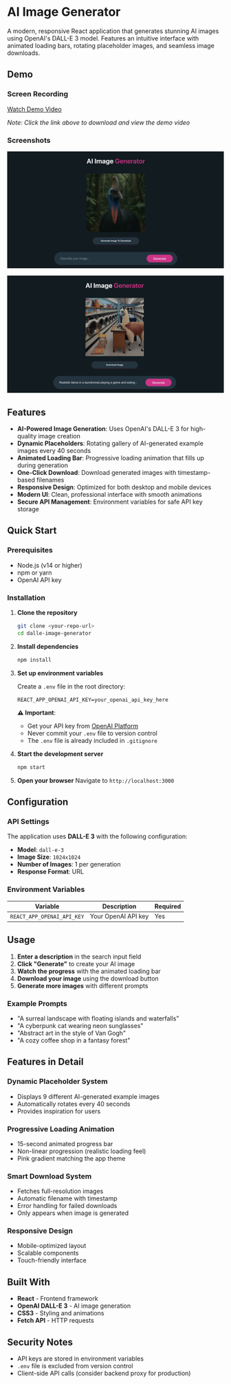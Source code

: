 # AI Image Generator

A modern, responsive React application that generates stunning AI images using OpenAI's DALL-E 3 model. Features an intuitive interface with animated loading bars, rotating placeholder images, and seamless image downloads.

## Demo

### Screen Recording
[Watch Demo Video](src/components/assets/Screen%20Recording%202025-08-06%20at%2015.38.18.mov)

*Note: Click the link above to download and view the demo video*

### Screenshots
![Main Interface](src/components/assets/Screenshot%202025-08-06%20at%2015.31.58.png)

![Generated Image](src/components/assets/Screenshot%202025-08-06%20at%2015.37.44.png)

## Features

- **AI-Powered Image Generation**: Uses OpenAI's DALL-E 3 for high-quality image creation
- **Dynamic Placeholders**: Rotating gallery of AI-generated example images every 40 seconds
- **Animated Loading Bar**: Progressive loading animation that fills up during generation
- **One-Click Download**: Download generated images with timestamp-based filenames
- **Responsive Design**: Optimized for both desktop and mobile devices
- **Modern UI**: Clean, professional interface with smooth animations
- **Secure API Management**: Environment variables for safe API key storage

## Quick Start

### Prerequisites

- Node.js (v14 or higher)
- npm or yarn
- OpenAI API key

### Installation

1. **Clone the repository**
   ```bash
   git clone <your-repo-url>
   cd dalle-image-generator
   ```

2. **Install dependencies**
   ```bash
   npm install
   ```

3. **Set up environment variables**
   
   Create a `.env` file in the root directory:
   ```env
   REACT_APP_OPENAI_API_KEY=your_openai_api_key_here
   ```
   
   **⚠️ Important**: 
   - Get your API key from [OpenAI Platform](https://platform.openai.com/api-keys)
   - Never commit your `.env` file to version control
   - The `.env` file is already included in `.gitignore`

4. **Start the development server**
   ```bash
   npm start
   ```

5. **Open your browser**
   Navigate to `http://localhost:3000`

## Configuration

### API Settings

The application uses **DALL-E 3** with the following configuration:
- **Model**: `dall-e-3`
- **Image Size**: `1024x1024`
- **Number of Images**: 1 per generation
- **Response Format**: URL

### Environment Variables

| Variable | Description | Required |
|----------|-------------|----------|
| `REACT_APP_OPENAI_API_KEY` | Your OpenAI API key | Yes |

## Usage

1. **Enter a description** in the search input field
2. **Click "Generate"** to create your AI image
3. **Watch the progress** with the animated loading bar
4. **Download your image** using the download button
5. **Generate more images** with different prompts

### Example Prompts
- "A surreal landscape with floating islands and waterfalls"
- "A cyberpunk cat wearing neon sunglasses"
- "Abstract art in the style of Van Gogh"
- "A cozy coffee shop in a fantasy forest"


## Features in Detail

### Dynamic Placeholder System
- Displays 9 different AI-generated example images
- Automatically rotates every 40 seconds
- Provides inspiration for users

### Progressive Loading Animation
- 15-second animated progress bar
- Non-linear progression (realistic loading feel)
- Pink gradient matching the app theme

### Smart Download System
- Fetches full-resolution images
- Automatic filename with timestamp
- Error handling for failed downloads
- Only appears when image is generated

### Responsive Design
- Mobile-optimized layout
- Scalable components
- Touch-friendly interface

## Built With

- **React** - Frontend framework
- **OpenAI DALL-E 3** - AI image generation
- **CSS3** - Styling and animations
- **Fetch API** - HTTP requests

## Security Notes

- API keys are stored in environment variables
- `.env` file is excluded from version control
- Client-side API calls (consider backend proxy for production)
